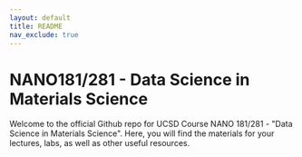 ```yaml
---
layout: default
title: README
nav_exclude: true
---
```


# NANO181/281 - Data Science in Materials Science

Welcome to the official Github repo for UCSD Course NANO 181/281 -
"Data Science in Materials Science". Here, you will find the materials for your
lectures, labs, as well as other useful resources.
